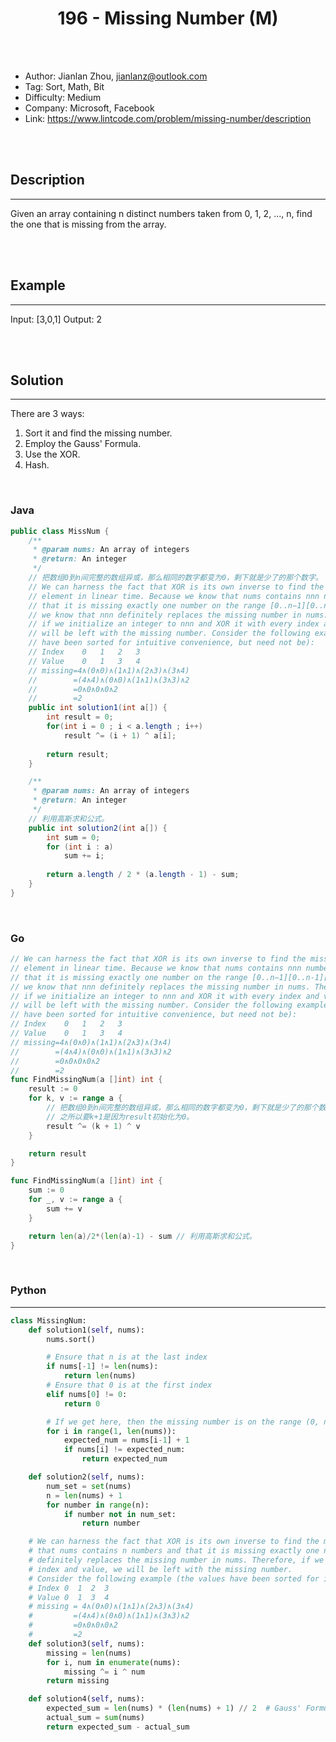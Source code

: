 # <center>196 - Missing Number (M)</center> 



<br></br>

* Author: Jianlan Zhou, <jianlanz@outlook.com>
* Tag: Sort, Math, Bit
* Difficulty: Medium
* Company: Microsoft, Facebook
* Link: https://www.lintcode.com/problem/missing-number/description

<br></br>



## Description
----
Given an array containing n distinct numbers taken from 0, 1, 2, ..., n, find the one that is missing from the array.

<br></br>



## Example
----
Input: [3,0,1]
Output: 2

<br></br>



## Solution
----
There are 3 ways:
1. Sort it and find the missing number.
2. Employ the Gauss' Formula.
3. Use the XOR.
4. Hash.

<br>


### Java
```java
public class MissNum {
	/**
     * @param nums: An array of integers
     * @return: An integer
     */
	// 把数组0到n间完整的数组异或，那么相同的数字都变为0，剩下就是少了的那个数字。
	// We can harness the fact that XOR is its own inverse to find the missing
	// element in linear time. Because we know that nums contains nnn numbers and
	// that it is missing exactly one number on the range [0..n−1][0..n-1][0..n−1],
	// we know that nnn definitely replaces the missing number in nums. Therefore,
	// if we initialize an integer to nnn and XOR it with every index and value, we
	// will be left with the missing number. Consider the following example (the values
	// have been sorted for intuitive convenience, but need not be):
	// Index 	0 	1 	2 	3
	// Value 	0 	1 	3 	4
	// missing=4∧(0∧0)∧(1∧1)∧(2∧3)∧(3∧4)
	//	      =(4∧4)∧(0∧0)∧(1∧1)∧(3∧3)∧2
	//	      =0∧0∧0∧0∧2
	//		  =2
	public int solution1(int a[]) { 
        int result = 0; 
        for(int i = 0 ; i < a.length ; i++)
            result ^= (i + 1) ^ a[i];
        
        return result; 
	} 

	/**
     * @param nums: An array of integers
     * @return: An integer
     */
	// 利用高斯求和公式。
	public int solution2(int a[]) {
		int sum = 0;
		for (int i : a)
			sum += i;
		
		return a.length / 2 * (a.length - 1) - sum;
	}
}
```

<br>


### Go
```go
// We can harness the fact that XOR is its own inverse to find the missing
// element in linear time. Because we know that nums contains nnn numbers and
// that it is missing exactly one number on the range [0..n−1][0..n-1][0..n−1],
// we know that nnn definitely replaces the missing number in nums. Therefore,
// if we initialize an integer to nnn and XOR it with every index and value, we
// will be left with the missing number. Consider the following example (the values
// have been sorted for intuitive convenience, but need not be):
// Index 	0 	1 	2 	3
// Value 	0 	1 	3 	4
// missing=4∧(0∧0)∧(1∧1)∧(2∧3)∧(3∧4)
//        =(4∧4)∧(0∧0)∧(1∧1)∧(3∧3)∧2
//		  =0∧0∧0∧0∧2
//	      =2
func FindMissingNum(a []int) int {
	result := 0
	for k, v := range a {
		// 把数组0到n间完整的数组异或，那么相同的数字都变为0，剩下就是少了的那个数字。
		// 之所以要k+1是因为result初始化为0。
		result ^= (k + 1) ^ v
	}

	return result
}
```

```go
func FindMissingNum(a []int) int {
	sum := 0
	for _, v := range a {
		sum += v
	}

	return len(a)/2*(len(a)-1) - sum // 利用高斯求和公式。
}
```

<br>


### Python
----
```python
class MissingNum:
    def solution1(self, nums):
        nums.sort()

        # Ensure that n is at the last index
        if nums[-1] != len(nums):
            return len(nums)
        # Ensure that 0 is at the first index
        elif nums[0] != 0:
            return 0

        # If we get here, then the missing number is on the range (0, n)
        for i in range(1, len(nums)):
            expected_num = nums[i-1] + 1
            if nums[i] != expected_num:
                return expected_num

    def solution2(self, nums):
        num_set = set(nums)
        n = len(nums) + 1
        for number in range(n):
            if number not in num_set:
                return number

    # We can harness the fact that XOR is its own inverse to find the missing element in linear time. Because we know
    # that nums contains n numbers and that it is missing exactly one number on the range [0..n−1], we know that n
    # definitely replaces the missing number in nums. Therefore, if we initialize an integer to n and XOR it with every
    # index and value, we will be left with the missing number.
    # Consider the following example (the values have been sorted for intuitive convenience, but need not be):
    # Index 0  1  2  3
    # Value 0  1  3  4
    # missing = 4∧(0∧0)∧(1∧1)∧(2∧3)∧(3∧4)
    #         =(4∧4)∧(0∧0)∧(1∧1)∧(3∧3)∧2
    #         =0∧0∧0∧0∧2
    #         =2
    def solution3(self, nums):
        missing = len(nums)
        for i, num in enumerate(nums):
            missing ^= i ^ num
        return missing

    def solution4(self, nums):
        expected_sum = len(nums) * (len(nums) + 1) // 2  # Gauss' Formula
        actual_sum = sum(nums)
        return expected_sum - actual_sum
```